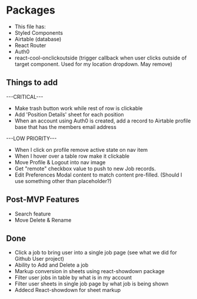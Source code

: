 # Packages

- This file has:
- Styled Components
- Airtable (database)
- React Router
- Auth0
- react-cool-onclickoutside (trigger callback when user clicks outside of target component. Used for my location dropdown. May remove)

## Things to add

---CRITICAL---

- Make trash button work while rest of row is clickable
- Add 'Position Details' sheet for each position
- When an account using Auth0 is created, add a record to Airtable profile base that has the members email address

---LOW PRIORITY---

- When I click on profile remove active state on nav item
- When I hover over a table row make it clickable
- Move Profile & Logout into nav image
- Get "remote" checkbox value to push to new Job records.
- Edit Preferences Modal content to match content pre-filled. (Should I use something other than placeholder?)

## Post-MVP Features

- Search feature
- Move Delete & Rename

## Done

- Click a job to bring user into a single job page (see what we did for Github User project)
- Ability to Add and Delete a job
- Markup conversion in sheets using react-showdown package
- Filter user jobs in table by what is in my account
- Filter user sheets in single job page by what job is being shown
- Addecd React-showdown for sheet markup
